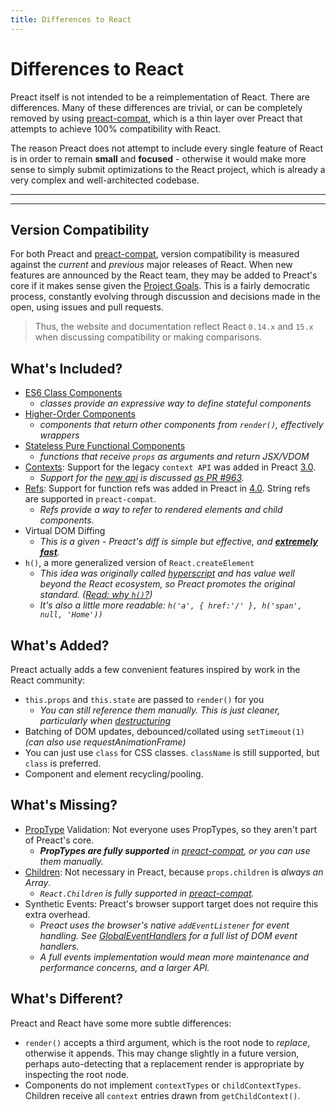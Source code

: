 ```yaml
---
title: Differences to React
---
```


# Differences to React

Preact itself is not intended to be a reimplementation of React. There are differences. Many of these differences are trivial, or can be completely removed by using [preact-compat], which is a thin layer over Preact that attempts to achieve 100% compatibility with React.

The reason Preact does not attempt to include every single feature of React is in order to remain **small** and **focused** - otherwise it would make more sense to simply submit optimizations to the React project, which is already a very complex and well-architected codebase.

---

<toc></toc>

---

## Version Compatibility

For both Preact and [preact-compat], version compatibility is measured against the _current_ and _previous_ major releases of React. When new features are announced by the React team, they may be added to Preact's core if it makes sense given the [Project Goals]. This is a fairly democratic process, constantly evolving through discussion and decisions made in the open, using issues and pull requests.

> Thus, the website and documentation reflect React `0.14.x` and `15.x` when discussing compatibility or making comparisons.

## What's Included?

- [ES6 Class Components]
  - _classes provide an expressive way to define stateful components_
- [Higher-Order Components]
  - _components that return other components from `render()`, effectively wrappers_
- [Stateless Pure Functional Components]
  - _functions that receive `props` as arguments and return JSX/VDOM_
- [Contexts]: Support for the legacy `context API` was added in Preact [3.0].
  - _Support for the [new api](https://reactjs.org/docs/context.html) is discussed [as PR #963](https://github.com/preactjs/preact/pull/963)._
- [Refs]: Support for function refs was added in Preact in [4.0]. String refs are supported in `preact-compat`.
  - _Refs provide a way to refer to rendered elements and child components._
- Virtual DOM Diffing
  - _This is a given - Preact's diff is simple but effective, and **[extremely](http://developit.github.io/js-repaint-perfs/) [fast](https://localvoid.github.io/uibench/)**._
- `h()`, a more generalized version of `React.createElement`
  - _This idea was originally called [hyperscript] and has value well beyond the React ecosystem, so Preact promotes the original standard. ([Read: why `h()`?](http://jasonformat.com/wtf-is-jsx))_
  - _It's also a little more readable: `h('a', { href:'/' }, h('span', null, 'Home'))`_

## What's Added?

Preact actually adds a few convenient features inspired by work in the React community:

- `this.props` and `this.state` are passed to `render()` for you
  - _You can still reference them manually. This is just cleaner, particularly when [destructuring]_
- Batching of DOM updates, debounced/collated using `setTimeout(1)` _(can also use requestAnimationFrame)_
- You can just use `class` for CSS classes. `className` is still supported, but `class` is preferred.
- Component and element recycling/pooling.

## What's Missing?

- [PropType] Validation: Not everyone uses PropTypes, so they aren't part of Preact's core.
  - _**PropTypes are fully supported** in [preact-compat], or you can use them manually._
- [Children]: Not necessary in Preact, because `props.children` is _always an Array_.
  - _`React.Children` is fully supported in [preact-compat]._
- Synthetic Events: Preact's browser support target does not require this extra overhead.
  - _Preact uses the browser's native `addEventListener` for event handling. See [GlobalEventHandlers] for a full list of DOM event handlers._
  - _A full events implementation would mean more maintenance and performance concerns, and a larger API._

## What's Different?

Preact and React have some more subtle differences:

- `render()` accepts a third argument, which is the root node to _replace_, otherwise it appends. This may change slightly in a future version, perhaps auto-detecting that a replacement render is appropriate by inspecting the root node.
- Components do not implement `contextTypes` or `childContextTypes`. Children receive all `context` entries drawn from `getChildContext()`.

[project goals]: /about/project-goals
[hyperscript]: https://github.com/dominictarr/hyperscript
[3.0]: https://github.com/preactjs/preact/milestones/3.0
[4.0]: https://github.com/preactjs/preact/milestones/4.0
[preact-compat]: https://github.com/preactjs/preact-compat
[proptype]: https://github.com/developit/proptypes
[contexts]: https://reactjs.org/docs/legacy-context.html
[refs]: https://facebook.github.io/react/docs/more-about-refs.html
[children]: https://facebook.github.io/react/docs/top-level-api.html#reactchildren
[globaleventhandlers]: https://developer.mozilla.org/en-US/docs/Web/API/GlobalEventHandlers
[es6 class components]: https://facebook.github.io/react/docs/reusable-components.html#es6-classes
[higher-order components]: https://medium.com/@dan_abramov/mixins-are-dead-long-live-higher-order-components-94a0d2f9e750
[stateless pure functional components]: https://facebook.github.io/react/docs/reusable-components.html#stateless-functions
[destructuring]: http://www.2ality.com/2015/01/es6-destructuring.html
[linked state]: /guide/v8/linked-state
